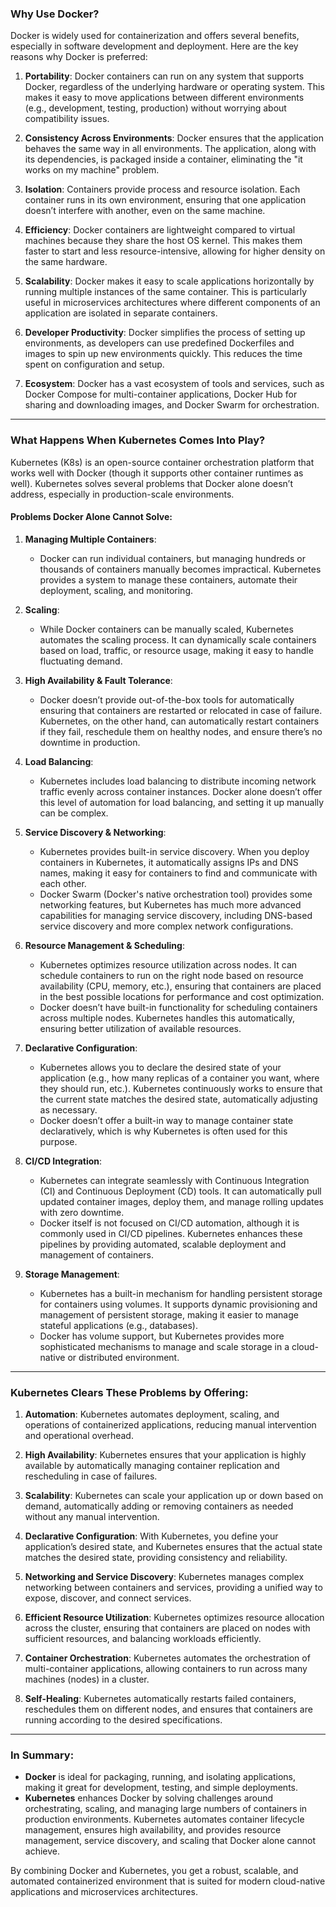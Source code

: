 ### **Why Use Docker?**

Docker is widely used for containerization and offers several benefits, especially in software development and deployment. Here are the key reasons why Docker is preferred:

1. **Portability**: Docker containers can run on any system that supports Docker, regardless of the underlying hardware or operating system. This makes it easy to move applications between different environments (e.g., development, testing, production) without worrying about compatibility issues.

2. **Consistency Across Environments**: Docker ensures that the application behaves the same way in all environments. The application, along with its dependencies, is packaged inside a container, eliminating the "it works on my machine" problem.

3. **Isolation**: Containers provide process and resource isolation. Each container runs in its own environment, ensuring that one application doesn’t interfere with another, even on the same machine.

4. **Efficiency**: Docker containers are lightweight compared to virtual machines because they share the host OS kernel. This makes them faster to start and less resource-intensive, allowing for higher density on the same hardware.

5. **Scalability**: Docker makes it easy to scale applications horizontally by running multiple instances of the same container. This is particularly useful in microservices architectures where different components of an application are isolated in separate containers.

6. **Developer Productivity**: Docker simplifies the process of setting up environments, as developers can use predefined Dockerfiles and images to spin up new environments quickly. This reduces the time spent on configuration and setup.

7. **Ecosystem**: Docker has a vast ecosystem of tools and services, such as Docker Compose for multi-container applications, Docker Hub for sharing and downloading images, and Docker Swarm for orchestration.

---

### **What Happens When Kubernetes Comes Into Play?**

Kubernetes (K8s) is an open-source container orchestration platform that works well with Docker (though it supports other container runtimes as well). Kubernetes solves several problems that Docker alone doesn’t address, especially in production-scale environments.

#### **Problems Docker Alone Cannot Solve:**

1. **Managing Multiple Containers**:
    - Docker can run individual containers, but managing hundreds or thousands of containers manually becomes impractical. Kubernetes provides a system to manage these containers, automate their deployment, scaling, and monitoring.

2. **Scaling**:
    - While Docker containers can be manually scaled, Kubernetes automates the scaling process. It can dynamically scale containers based on load, traffic, or resource usage, making it easy to handle fluctuating demand.

3. **High Availability & Fault Tolerance**:
    - Docker doesn’t provide out-of-the-box tools for automatically ensuring that containers are restarted or relocated in case of failure. Kubernetes, on the other hand, can automatically restart containers if they fail, reschedule them on healthy nodes, and ensure there’s no downtime in production.

4. **Load Balancing**:
    - Kubernetes includes load balancing to distribute incoming network traffic evenly across container instances. Docker alone doesn’t offer this level of automation for load balancing, and setting it up manually can be complex.

5. **Service Discovery & Networking**:
    - Kubernetes provides built-in service discovery. When you deploy containers in Kubernetes, it automatically assigns IPs and DNS names, making it easy for containers to find and communicate with each other.
    - Docker Swarm (Docker's native orchestration tool) provides some networking features, but Kubernetes has much more advanced capabilities for managing service discovery, including DNS-based service discovery and more complex network configurations.

6. **Resource Management & Scheduling**:
    - Kubernetes optimizes resource utilization across nodes. It can schedule containers to run on the right node based on resource availability (CPU, memory, etc.), ensuring that containers are placed in the best possible locations for performance and cost optimization.
    - Docker doesn’t have built-in functionality for scheduling containers across multiple nodes. Kubernetes handles this automatically, ensuring better utilization of available resources.

7. **Declarative Configuration**:
    - Kubernetes allows you to declare the desired state of your application (e.g., how many replicas of a container you want, where they should run, etc.). Kubernetes continuously works to ensure that the current state matches the desired state, automatically adjusting as necessary.
    - Docker doesn’t offer a built-in way to manage container state declaratively, which is why Kubernetes is often used for this purpose.

8. **CI/CD Integration**:
    - Kubernetes can integrate seamlessly with Continuous Integration (CI) and Continuous Deployment (CD) tools. It can automatically pull updated container images, deploy them, and manage rolling updates with zero downtime.
    - Docker itself is not focused on CI/CD automation, although it is commonly used in CI/CD pipelines. Kubernetes enhances these pipelines by providing automated, scalable deployment and management of containers.

9. **Storage Management**:
    - Kubernetes has a built-in mechanism for handling persistent storage for containers using volumes. It supports dynamic provisioning and management of persistent storage, making it easier to manage stateful applications (e.g., databases).
    - Docker has volume support, but Kubernetes provides more sophisticated mechanisms to manage and scale storage in a cloud-native or distributed environment.

---

### **Kubernetes Clears These Problems by Offering:**

1. **Automation**: Kubernetes automates deployment, scaling, and operations of containerized applications, reducing manual intervention and operational overhead.

2. **High Availability**: Kubernetes ensures that your application is highly available by automatically managing container replication and rescheduling in case of failures.

3. **Scalability**: Kubernetes can scale your application up or down based on demand, automatically adding or removing containers as needed without any manual intervention.

4. **Declarative Configuration**: With Kubernetes, you define your application’s desired state, and Kubernetes ensures that the actual state matches the desired state, providing consistency and reliability.

5. **Networking and Service Discovery**: Kubernetes manages complex networking between containers and services, providing a unified way to expose, discover, and connect services.

6. **Efficient Resource Utilization**: Kubernetes optimizes resource allocation across the cluster, ensuring that containers are placed on nodes with sufficient resources, and balancing workloads efficiently.

7. **Container Orchestration**: Kubernetes automates the orchestration of multi-container applications, allowing containers to run across many machines (nodes) in a cluster.

8. **Self-Healing**: Kubernetes automatically restarts failed containers, reschedules them on different nodes, and ensures that containers are running according to the desired specifications.

---

### **In Summary:**

- **Docker** is ideal for packaging, running, and isolating applications, making it great for development, testing, and simple deployments.
- **Kubernetes** enhances Docker by solving challenges around orchestrating, scaling, and managing large numbers of containers in production environments. Kubernetes automates container lifecycle management, ensures high availability, and provides resource management, service discovery, and scaling that Docker alone cannot achieve.

By combining Docker and Kubernetes, you get a robust, scalable, and automated containerized environment that is suited for modern cloud-native applications and microservices architectures.